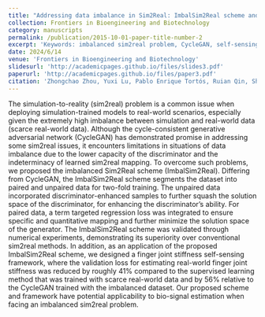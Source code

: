 ```yaml
---
title: "Addressing data imbalance in Sim2Real: ImbalSim2Real scheme and its application in finger joint stiffness self-sensing for soft robot-assisted rehabilitation"
collection: Frontiers in Bioengineering and Biotechnology
category: manuscripts
permalink: /publication/2015-10-01-paper-title-number-2
excerpt: 'Keywords: imbalanced sim2real problem, CycleGAN, self-sensing, soft robot-assisted rehabilitation'
date: 2024/6/14
venue: 'Frontiers in Bioengineering and Biotechnology'
slidesurl: 'http://academicpages.github.io/files/slides3.pdf'
paperurl: 'http://academicpages.github.io/files/paper3.pdf'
citation: 'Zhongchao Zhou, Yuxi Lu, Pablo Enrique Tortós, Ruian Qin, Shota Kokubu, Fuko Matsunaga, Qiaolian Xie, Wenwei Yu. "Addressing data imbalance in Sim2Real: ImbalSim2Real scheme and its application in finger joint stiffness self-sensing for soft robot-assisted rehabilitation." Frontiers in Bioengineering and Biotechnology 12 (2024): 1334643.'
---
```

The simulation-to-reality (sim2real) problem is a common issue when deploying simulation-trained models to real-world scenarios, especially given the extremely high imbalance between simulation and real-world data (scarce real-world data). Although the cycle-consistent generative adversarial network (CycleGAN) has demonstrated promise in addressing some sim2real issues, it encounters limitations in situations of data imbalance due to the lower capacity of the discriminator and the indeterminacy of learned sim2real mapping. To overcome such problems, we proposed the imbalanced Sim2Real scheme (ImbalSim2Real). Differing from CycleGAN, the ImbalSim2Real scheme segments the dataset into paired and unpaired data for two-fold training. The unpaired data incorporated discriminator-enhanced samples to further squash the solution space of the discriminator, for enhancing the discriminator’s ability. For paired data, a term targeted regression loss was integrated to ensure specific and quantitative mapping and further minimize the solution space of the generator. The ImbalSim2Real scheme was validated through numerical experiments, demonstrating its superiority over conventional sim2real methods. In addition, as an application of the proposed ImbalSim2Real scheme, we designed a finger joint stiffness self-sensing framework, where the validation loss for estimating real-world finger joint stiffness was reduced by roughly 41% compared to the supervised learning method that was trained with scarce real-world data and by 56% relative to the CycleGAN trained with the imbalanced dataset. Our proposed scheme and framework have potential applicability to bio-signal estimation when facing an imbalanced sim2real problem.
